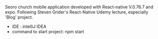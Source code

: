 Seoro church mobile application developed with React-native V.0.76.7 and expo.
Following Steven Grider's React-Native Udemy lecture, especially 'Blog' project.
- IDE : intelliJ IDEA
- command to start project: npm start
